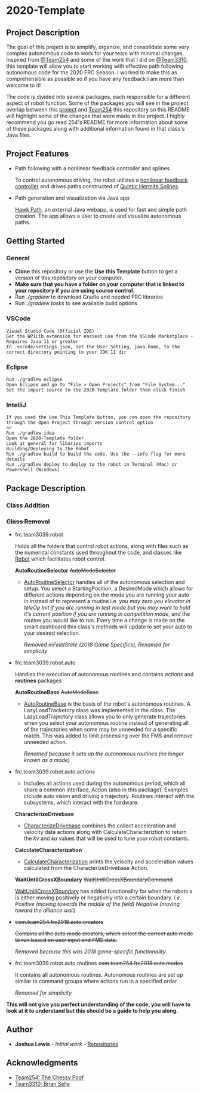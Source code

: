 # 2020-Template 
## Project Description

The goal of this project is to simplify, organize, and consolidate some very complex autonomous code to work for your team with minimal changes. Inspired from [@Team254](https://github.com/Team254) and some of the work that I did on [@Team3310](https://github.com/Team3310), this template will allow you to start working with effective path following autonomous code for the 2020 FRC Season. I worked to make this as comprehensible as possible so if you have any feedback I am more than welcome to it! 

The code is divided into several packages, each responsible for a different aspect of robot function. Some of the packages you will see in the project overlap between this [project](https://github.com/JoshLew7/2020-Template) and [Team254](https://github.com/Team254/FRC-2018-Public#frc-2018) this repository so this README will highlight some of the changes that were made in the project. I highly recommend you go read 254's README for more information about some of these packages along with additional information found in that class's Java files.

## Project Features
* Path following with a nonlinear feedback controller and splines
    
    To control autonomous driving, the robot utilizes a [nonlinear feedback controller](https://github.com/JoshLew7/2020-Templete/blob/master/src/main/java/frc/team3039/robot/planners/DriveMotionPlanner.java) and drives paths constructed of [Quintic Hermite Splines](https://github.com/JoshLew7/2020-Templete/blob/master/src/main/java/frc/team3039/utility/lib/spline/QuinticHermiteSpline.java).
    
* Path generation and visualization via Java app

    [Hawk Path](https://github.com/JoshLew7/2020-Template/tree/master/src/main/java/frc/team3039/path), an external Java webapp, is used for fast and simple path creation. The app allows a user to create and visualize autonomous paths.

## Getting Started
  ### General
  * **Clone** this repository or use the **Use this Template** button to get a version of this repository on your computer.  
  *  **Make sure that you have a folder on your computer that is linked to your repository if you are using source control.**
  * Run *./gradlew* to download Gradle and needed FRC libraries
  * Run *./gradlew tasks* to see available build options
  
  ### VSCode 
    Visual Studio Code (Official IDE)
    Get the WPILib extension for easiest use from the VSCode Marketplace - Requires Java 11 or greater
    In .vscode/settings.json, set the User Setting, java.home, to the correct directory pointing to your JDK 11 dir
  
  ### Eclipse
    Run ./gradlew eclipse
    Open Eclipse and go to "File > Open Projects" from "File System..."
    Set the import source to the 2020-Template folder then click finish
  ### IntelliJ
    If you used the Use This Template button, you can open the repository through the Open Project through version control option
    or
    Run ./gradlew idea
    Open the 2020-Template folder
    Look at general for libaries imports
    Building/Deploying to the Robot
    Run ./gradlew build to build the code. Use the --info flag for more details
    Run ./gradlew deploy to deploy to the robot in Terminal (Mac) or Powershell (Windows)
    
## Package Description 

 ### **Class Addition**
  
 ### ~~Class Removal~~
  
* frc.team3039.robot
 
  Holds all the folders that control robot actions, along with files such as the numerical constants used throughout the code, and classes like [Robot](https://github.com/JoshLew7/2020-Template/blob/master/src/main/java/frc/team3039/robot/Robot.java) which facilitates robot control. 
  
  **AutoRoutineSelector**   ~~AutoModeSelector~~
  
  * [AutoRoutineSelector](https://github.com/JoshLew7/2020-Template/blob/master/src/main/java/frc/team3039/robot/AutoRoutineSelector.java) handles all of the autonomous selection and setup. You select a StartingPosition, a DesiredMode which allows for different actions depending on the mode you are running your auto in instead of to represent a routine i.e. *you may zero you elevator in teleOp Init if you are running in test mode but you may want to hold it's current position if you are running in competition mode*, and the routine you would like to run. Every time a change is made on the smart dashboard this class's methods will update to set your auto to your desired selection. 
  
    *Removed mFeildState (2018 Game Specifics), Renamed for simplicity*

  
* frc.team3039.robot.auto

  Handles the execution of autonomous routines and contains *actions* and **routines** packages
  
  **AutoRoutineBase**   ~~AutoModeBase~~
  
  * [AutoRoutineBase](https://github.com/JoshLew7/2020-Template/blob/master/src/main/java/frc/team3039/robot/auto/AutoRoutineBase.java) is the basis of the robot's autonomous routines. A LazyLoadTracketory class was implemented in the class. The LazyLoadTrajectory class allows you to only generate trajectories when you select your autonomous routine instead of generating all of the trajectories when some may be unneeded for a specific match. This was added to limit processing over the FMS and remove unneeded action.
  
    *Renamed because it sets up the autonomous routines (no longer known as a mode)*

* frc.team3039.robot.auto.actions

  * Includes all actions used during the autonomous period, which all share a common interface, Action (also in this package). Examples include auto vision and driving a trajectory. Routines interact with the subsystems, which interact with the hardware.
  
  **CharacterizeDrivebase**
  
  * [CharacterizeDrivebase](https://github.com/JoshLew7/2020-Template/blob/master/src/main/java/frc/team3039/robot/auto/actions/CharacterizeDrivebase.java) combines the collect acceleration and velocity data actions along with CalculateCharacteriztion to return the *kv* and *ka* values that will be used to tune your robot constants. 
  
  **CalculateCharacterization**
  
  * [CalculateCharacterization](https://github.com/JoshLew7/2020-Template/blob/master/src/main/java/frc/team3039/robot/auto/actions/CalculateCharacterization.java) prints the velocity and acceleration values calculated from the CharacterizeDrivebase Action.
  
  **WaitUntilCrossXBoundary** ~~WaitUntilCrossXBoundaryCommand~~
  
  
  [WaitUntilCrossXBoundary](https://github.com/JoshLew7/2020-Template/blob/master/src/main/java/frc/team3039/robot/auto/actions/WaitUntilCrossXBoundary.java)  has added functionality for when the robots x is either moving positively or negatively into a certain boundary. *i.e. Positive (moving towards the middle of the field) Negative (moving toward the alliance wall)*
   
* ~~com.team254.frc2018.auto.creators~~

   ~~Contains all the auto mode creators, which select the correct auto mode to run based on user input and FMS data.~~

  *Removed because this was 2018 game-specific functionality*

* frc.team3039.robot.auto.routines ~~com.team254.frc2018.auto.modes~~

  It contains all autonomous routines. Autonomous routines are set up similar to command groups where actions run in a specified order 
  
  *Renamed for simplicity*
  
 **This will not give you perfect understanding of the code, you will have to look at it to understand but this should be a guide to help you along.**
  
## Author

* **Joshua Lewis** - *Initial work* - [Repositories](https://github.com/JoshLew7)

## Acknowledgments

* [Team254: The Chessy Poof](https://github.com/Team254)
* [Team3310: Brian Selle](https://github.com/BrianSelle)

